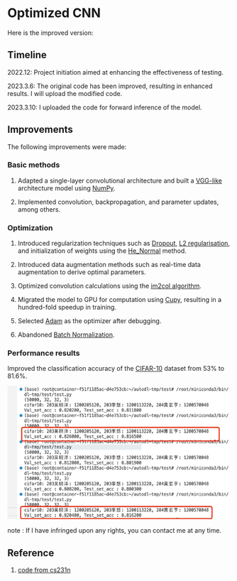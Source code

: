 # Optimized CNN

Here is the improved version:

## Timeline

2022.12: Project initiation aimed at enhancing the effectiveness of testing.

2023.3.6: The original code has been improved, resulting in enhanced results. I will upload the modified code.

2023.3.10: I uploaded the code for forward inference of the model.

## Improvements

The following improvements were made:

### Basic methods

1. Adapted a single-layer convolutional architecture and built a [VGG-like](https://arxiv.org/pdf/1409.1556.pdf) architecture model using [NumPy](https://numpy.org/).

2. Implemented convolution, backpropagation, and parameter updates, among others.

### Optimization

1. Introduced regularization techniques such as [Dropout](https://jmlr.org/papers/v15/srivastava14a.html), [L2 regularisation](https://towardsdatascience.com/l1-and-l2-regularization-methods-ce25e7fc831c), and initialization of weights using the [He_Normal](https://blog.csdn.net/vcvycy/article/details/79436379) method.

2. Introduced data augmentation methods such as real-time data augmentation to derive optimal parameters.

3. Optimized convolution calculations using the [im2col algorithm](https://leonardoaraujosantos.gitbook.io/artificial-inteligence/machine_learning/deep_learning/convolution_layer/making_faster).

4. Migrated the model to GPU for computation using [Cupy](https://cupy.dev/), resulting in a hundred-fold speedup in training.

5. Selected [Adam](https://arxiv.org/pdf/1412.6980.pdf) as the optimizer after debugging.

6. Abandoned [Batch Normalization](https://arxiv.org/pdf/1502.03167.pdf).

### Performance results

Improved the classification accuracy of the [CIFAR-10](https://www.cs.toronto.edu/~kriz/cifar.html) dataset from 53% to 81.6%.

<img src="./result.jpg" width = "500" height = "300" alt="图片名称"/>

note : If I have infringed upon any rights, you can contact me at any time.

## Reference
1. [code from cs231n](http://cs231n.stanford.edu/)